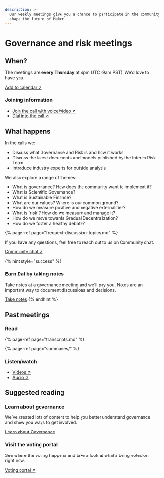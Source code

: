 ```yaml
---
description: >-
  Our weekly meetings give you a chance to participate in the community and help
  shape the future of Maker.
---
```


# Governance and risk meetings

## When?

The meetings are **every Thursday** at 4pm UTC \(9am PST\). We’d love to have you.

[Add to calendar ↗](https://calendar.google.com/calendar/embed?src=makerdao.com_3efhm2ghipksegl009ktniomdk@group.calendar.google.com&ctz=America/Los_Angeles)

### Joining information

* [Join the call with voice/video ↗](https://zoom.us/j/697074715)
* [Dial into the call ↗](https://zoom.us/u/acRbIMDvK)

## What happens

In the calls we: 

* Discuss what Governance and Risk is and how it works 
* Discuss the latest documents and models published by the Interim Risk Team 
* Introduce industry experts for outside analysis

We also explore a range of themes:

* What is governance? How does the community want to implement it? 
* What is Scientific Governance? 
* What is Sustainable Finance? 
* What are our values? Where is our common ground? 
* How do we measure positive and negative externalities? 
* What is 'risk'? How do we measure and manage it? 
* How do we move towards Gradual Decentralization? 
* How do we foster a healthy debate?

{% page-ref page="frequent-discussion-topics.md" %}

If you have any questions, feel free to reach out to us on Community chat.

[Community chat ↗](https://chat.makerdao.com/channel/community-development)

{% hint style="success" %}
### Earn Dai by taking notes

Take notes at a governance meeting and we’ll pay you. Notes are an important way to document discussions and decisions.

[Take notes](take-notes.md)
{% endhint %}

## Past meetings

### Read

{% page-ref page="transcripts.md" %}

{% page-ref page="summaries/" %}

### Listen/watch

* [Videos ↗](https://www.youtube.com/playlist?list=PLLzkWCj8ywWNq5-90-Id6VPSsrk4OWVan)
* [Audio ↗](https://soundcloud.com/makerdao/sets/governance-and-risk)

## Suggested reading

### Learn about governance

We’ve created lots of content to help you better understand governance and show you ways to get involved.

[Learn about Governance](../../learn/governance/)

### Visit the voting portal

See where the voting happens and take a look at what’s being voted on right now.

[Voting portal ↗](https://vote.makerdao.com)

